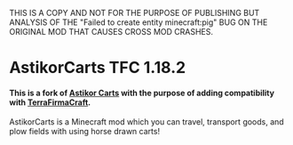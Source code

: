 THIS IS A COPY AND NOT FOR THE PURPOSE OF PUBLISHING BUT ANALYSIS OF THE "Failed to create entity minecraft:pig" BUG ON THE ORIGINAL MOD THAT CAUSES CROSS MOD CRASHES. 


# AstikorCarts TFC 1.18.2

#### This is a fork of [Astikor Carts](https://github.com/issork/astikor-carts/tree/1.18.2) with the purpose of adding compatibility with [TerraFirmaCraft](https://github.com/TerraFirmaCraft/TerraFirmaCraft).

AstikorCarts is a Minecraft mod which you can travel, transport goods, and plow fields with using horse drawn carts!

